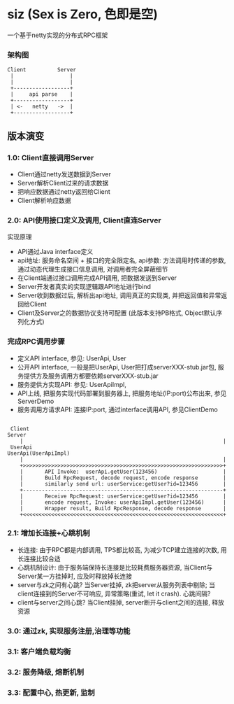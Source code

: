 # siz (Sex is Zero, 色即是空)
一个基于netty实现的分布式RPC框架

### 架构图

```shell
Client          Server
 |                  |
 |                  |
 +------------------+
 |     api parse    |
 +------------------+
 | <-   netty   ->  |
 +------------------+
```
 
 
## 版本演变
 
### 1.0: Client直接调用Server
- Client通过netty发送数据到Server
- Server解析Client过来的请求数据
- 把响应数据通过netty返回给Client
- Client解析响应数据

### 2.0: API使用接口定义及调用, Client直连Server

实现原理

- API通过Java interface定义
- api地址: 服务命名空间 + 接口的完全限定名, api参数: 方法调用时传递的参数, 通过动态代理生成接口信息调用, 对调用者完全屏蔽细节
- 在Client端通过接口调用完成API调用, 把数据发送到Server
- Server开发者真实的实现逻辑跟API地址进行bind
- Server收到数据过后, 解析出api地址, 调用真正的实现类, 并把返回值和异常返回给Client
- Client及Server之的数据协议支持可配置 (此版本支持PB格式, Object默认序列化方式)

### 完成RPC调用步骤
- 定义API interface, 参见: UserApi, User
- 公开API interface, 一般是把UserApi, User把打成serverXXX-stub.jar包, 服务提供方及服务调用方都要依赖serverXXX-stub.jar
- 服务提供方实现API: 参见: UserApiImpl, 
- API上线, 把服务实现代码部署到服务器上, 把服务地址(IP:port)公布出来, 参见ServerDemo
- 服务调用方请求API: 连接IP:port, 通过interface调用API, 参见ClientDemo

```shell

 Client                                                            Server
    |                                                                |
 UserApi                                                    UserApi(UserApiImpl)
    |                                                                |
    +>>>>>>>>>>>>>>>>>>>>>>>>>>>>>>>>>>>>>>>>>>>>>>>>>>>>>>>>>>>>>>>>+
    |       API Invoke:  userApi.getUser(123456)                     |
    |       Build RpcRequest, decode request, encode response        |
    |       similarly send url: userService:getUser?id=123456        |
    +----------------------------------------------------------------+
    |       Receive RpcRequest: userService:getUser?id=123456        |
    |       encode request, Invoke: userApiImpl.getUser(123456)      |
    |       Wrapper result, Build RpcResponse, decode response       |
    +<<<<<<<<<<<<<<<<<<<<<<<<<<<<<<<<<<<<<<<<<<<<<<<<<<<<<<<<<<<<<<<<+ 

```

### 2.1: 增加长连接+心跳机制

- 长连接: 由于RPC都是内部调用, TPS都比较高, 为减少TCP建立连接的次数, 用长连接比较合适
- 心跳机制设计: 由于服务端保持长连接是比较耗费服务器资源, 当Client与Server某一方挂掉时, 应及时释放掉长连接
- server与zk之间有心跳? 当Server挂掉, zk把server从服务列表中剔除; 当client连接到的Server不可响应, 异常策略(重试, let it crash). 心跳间隔?
- client与server之间心跳? 当Client挂掉, server断开与client之间的连接, 释放资源

### 3.0: 通过zk, 实现服务注册,治理等功能

### 3.1: 客户端负载均衡

### 3.2: 服务降级, 熔断机制

### 3.3: 配置中心, 热更新, 监制
